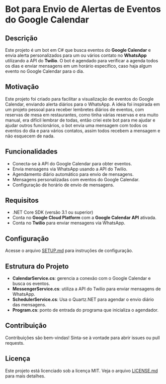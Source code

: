 # Bot para Envio de Alertas de Eventos do Google Calendar

## Descrição

Este projeto é um bot em C# que busca eventos do **Google Calendar** e envia alerta personalizados para um ou vários contato no **WhatsApp** utilizando a API do **Twilio**. O bot é agendado para verificar a agenda todos os dias e enviar mensagens em um horário específico, caso haja algum evento no Google Calendar para o dia.

## Motivação

Este projeto foi criado para facilitar a visualização de eventos do Google Calendar, enviando alerta diários para o WhatsApp. A ideia foi inspirada em um projeto pessoal para receber lembretes diários de eventos, com reservas de mesa em restaurantes, como tinha várias reservas e era muito manual, era difícil lembrar de todas, então criei este bot para me ajudar e ajudar outros funcionários, o bot envia uma mensagem com todos os eventos do dia e para vários contatos, assim todos recebem a mensagem e não esquecem de nada.


## Funcionalidades

- Conecta-se à API do Google Calendar para obter eventos.
- Envia mensagens via WhatsApp usando a API do Twilio.
- Agendamento diário automático para envio de mensagens.
- Mensagens personalizadas com eventos do Google Calendar.
- Configuração de horário de envio de mensagens.

## Requisitos

- .NET Core SDK (versão 3.1 ou superior)
- Conta no **Google Cloud Platform** com a **Google Calendar API** ativada.
- Conta no **Twilio** para enviar mensagens via WhatsApp.

## Configuração

Acesse o arquivo [SETUP.md](SETUP.md) para instruções de configuração.

## Estrutura do Projeto

- **CalendarService.cs**: gerencia a conexão com o Google Calendar e busca os eventos.
- **MessengerService.cs**: utiliza a API do Twilio para enviar mensagens de WhatsApp.
- **SchedulerService.cs**: Usa o Quartz.NET para agendar o envio diário das mensagens.
- **Program.cs**: ponto de entrada do programa que inicializa o agendador.

## Contribuição

Contribuições são bem-vindas! Sinta-se à vontade para abrir issues ou pull requests.

## Licença

Este projeto está licenciado sob a licença MIT. Veja o arquivo [LICENSE.md](LICENSE) para mais detalhes.